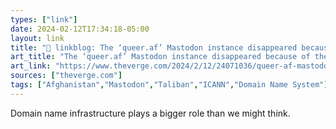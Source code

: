 ```yaml
---
types: ["link"]
date: 2024-02-12T17:34:18-05:00
layout: link
title: "🔗 linkblog: The ‘queer.af’ Mastodon instance disappeared because of the Taliban'"
art_title: "The ‘queer.af’ Mastodon instance disappeared because of the Taliban"
art_link: "https://www.theverge.com/2024/2/12/24071036/queer-af-mastodon-taliban-shut-down-afghanistan"
sources: ["theverge.com"]
tags: ["Afghanistan","Mastodon","Taliban","ICANN","Domain Name System"]
---
```

Domain name infrastructure plays a bigger role than we might think.
